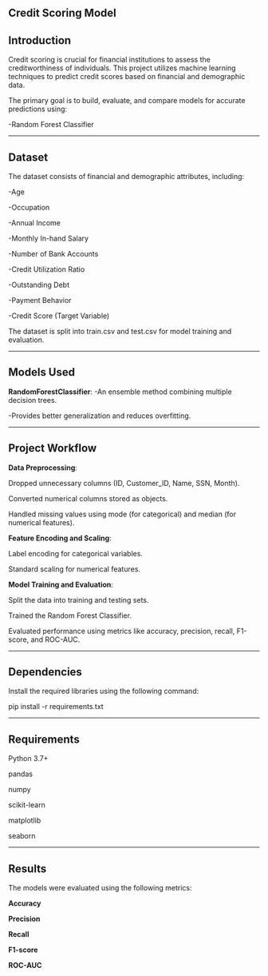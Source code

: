 ## Credit Scoring Model

## Introduction
Credit scoring is crucial for financial institutions to assess the creditworthiness of individuals. This project utilizes machine learning techniques to predict credit scores based on financial and demographic data.

The primary goal is to build, evaluate, and compare models for accurate predictions using:

-Random Forest Classifier

-----

## Dataset
The dataset consists of financial and demographic attributes, including:

-Age

-Occupation

-Annual Income

-Monthly In-hand Salary

-Number of Bank Accounts

-Credit Utilization Ratio

-Outstanding Debt

-Payment Behavior

-Credit Score (Target Variable)

The dataset is split into train.csv and test.csv for model training and evaluation.

-----

## Models Used
**RandomForestClassifier**:
-An ensemble method combining multiple decision trees.

-Provides better generalization and reduces overfitting.

-----

## Project Workflow
**Data Preprocessing**:

Dropped unnecessary columns (ID, Customer_ID, Name, SSN, Month).

Converted numerical columns stored as objects.

Handled missing values using mode (for categorical) and median (for numerical features).

**Feature Encoding and Scaling**:

Label encoding for categorical variables.

Standard scaling for numerical features.

**Model Training and Evaluation**:

Split the data into training and testing sets.

Trained the Random Forest Classifier.

Evaluated performance using metrics like accuracy, precision, recall, F1-score, and ROC-AUC.

-----

## Dependencies
Install the required libraries using the following command:

pip install -r requirements.txt

-----

## Requirements
Python 3.7+

pandas

numpy

scikit-learn

matplotlib

seaborn

-----


## Results
The models were evaluated using the following metrics:

**Accuracy**

**Precision**

**Recall**

**F1-score**

**ROC-AUC**
